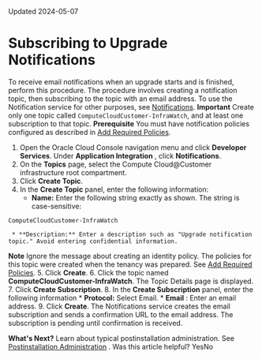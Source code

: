 Updated 2024-05-07
# Subscribing to Upgrade Notifications 
To receive email notifications when an upgrade starts and is finished, perform this procedure. The procedure involves creating a notification topic, then subscribing to the topic with an email address.
To use the Notification service for other purposes, see [Notifications](https://docs.oracle.com/iaas/Content/Notification/home.htm).
**Important** Create only one topic called `ComputeCloudCustomer-InfraWatch`, and at least one subscription to that topic.
**Prerequisite**
You must have notification policies configured as described in [Add Required Policies](https://docs.oracle.com/en-us/iaas/compute-cloud-at-customer/topics/site-prep/preparing-your-tenancy.htm#add-required-policies "Certain IAM policies must be configured before Compute Cloud@Customer is connected to your tenancy.").
  1. Open the Oracle Cloud Console navigation menu and click **Developer Services**. Under **Application Integration** , click **Notifications**.
  2. On the **Topics** page, select the Compute Cloud@Customer infrastructure root compartment. 
  3. Click **Create Topic**.
  4. In the **Create Topic** panel, enter the following information:
     * **Name:** Enter the following string exactly as shown. The string is case-sensitive:
```
ComputeCloudCustomer-InfraWatch
```

     * **Description:** Enter a description such as "Upgrade notification topic." Avoid entering confidential information.
**Note** Ignore the message about creating an identity policy. The policies for this topic were created when the tenancy was prepared. See [Add Required Policies](https://docs.oracle.com/en-us/iaas/compute-cloud-at-customer/topics/site-prep/preparing-your-tenancy.htm#add-required-policies "Certain IAM policies must be configured before Compute Cloud@Customer is connected to your tenancy.").
  5. Click **Create**. 
  6. Click the topic named **ComputeCloudCustomer-InfraWatch**. 
The Topic Details page is displayed.
  7. Click **Create Subscription**. 
  8. In the **Create Subscription** panel, enter the following information
     * **Protocol:** Select Email.
     * **Email** : Enter an email address.
  9. Click **Create**. 
The Notifications service creates the email subscription and sends a confirmation URL to the email address. The subscription is pending until confirmation is received.


**What's Next?**
Learn about typical postinstallation administration. See [Postinstallation Administration](https://docs.oracle.com/en-us/iaas/compute-cloud-at-customer/topics/infrastructure/starting-to-manage-resources.htm#starting-to-manage-resources "After the Compute Cloud@Customer infrastructure is installed and connected to Oracle Cloud Infrastructure \(OCI\), you need to perform additional administrative tasks before you can create resources such as virtual cloud networks, instances, and storage on the Compute Cloud@Customer infrastructure.")
.
Was this article helpful?
YesNo


